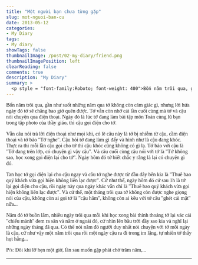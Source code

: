 ```yaml
---
title: "Một người bạn chưa từng gặp"
slug: mot-nguoi-ban-cu
date: 2013-05-12
categories:
- My Diary
tags:
- My diary
showTags: false
thumbnailImage: /post/02-my-diary/friend.png
thumbnailImagePosition: left
clearReading: false	
comments: true
description: "My Diary"
summary: >
  <p style = "font-family:Roboto; font-weight: 400">Bốn năm trôi qua, gần như suốt những năm qua tớ không còn cảm giác gì, nhưng lời hứa ngày đó tớ sẽ chẳng bao giờ quên được. Tớ vẫn còn nhớ cái lần cuối cùng mà tớ và cậu nói chuyện qua điện thoại...</p>
---
```


<p style = "font-family:Lora; font-weight: 400">Bốn năm trôi qua, gần như suốt những năm qua tớ không còn cảm giác gì, nhưng lời hứa ngày đó tớ sẽ chẳng bao giờ quên được. Tớ vẫn còn nhớ cái lần cuối cùng mà tớ và cậu nói chuyện qua điện thoại. Ngày đó là lúc tớ đang làm bài tập môn Toán cùng lũ bạn trong tập photo của thầy giáo, thì cậu gọi điện cho tớ. </p>

<p style = "font-family:Lora; font-weight: 400">Vẫn câu nói trả lời điện thoại như mọi khi, có lẽ câu này là tớ bị nhiễm từ cậu, cầm điện thoại và tớ bảo "Tớ nghe". Cậu hỏi tớ đang làm gì đấy và hình như là cậu đang khóc. Thực ra thì mỗi lần cậu gọi cho tớ thì cậu khóc cũng không có gì lạ. Tớ bảo với cậu là "Tớ đang trên lớp, có chuyện gì vậy cậu". Và câu cuối cùng cậu nói với tớ là "Tớ không sao, học xong gọi điện lại cho tớ". Ngày hôm đó tớ biết chắc y rằng là lại có chuyện gì đó.</p>

<p style = "font-family:Lora; font-weight: 400">Tan học tớ gọi điện lại cho cậu ngay và câu tớ nghe được từ đầu dây bên kia là "Thuê bao quý khách vừa gọi hiện không liên lạc được". Cứ như thế, ngày hôm đó cứ sau 1h là tớ lại gọi điện cho cậu, rồi ngày này qua ngày khác vẫn chỉ là "Thuê bao quý khách vừa gọi hiện không liên lạc được". Và cứ thế, một tháng trôi qua tớ không còn được nghe giọng nói của cậu, không còn ai gọi tớ là "cậu hâm", không còn ai kêu với tớ câu "ghét cái mặt" nữa...</p>

<p style = "font-family:Lora; font-weight: 400">Năm đó tớ buồn lắm, nhiều ngày trôi qua mỗi khi học xong bài thỉnh thoảng tớ lại vác cái "chiếu mành" đem ra sân và nằm ở ngoài đó, cứ nhìn lên bầu trời đầy sao kia và nghĩ lại những ngày tháng đã qua. Có thể nói năm đó người duy nhất nói chuyện với tớ mỗi ngày là cậu, cứ như vậy một năm trôi qua rồi một ngày cậu ra đi trong im lặng, tự nhiên tớ thấy hụt hẫng...</p>

<p style = "font-family:Lora; font-weight: 400">P/s: Đôi khi lỡ hẹn một giờ, lần sau muốn gặp phải chờ trăm năm,...</p>

---

